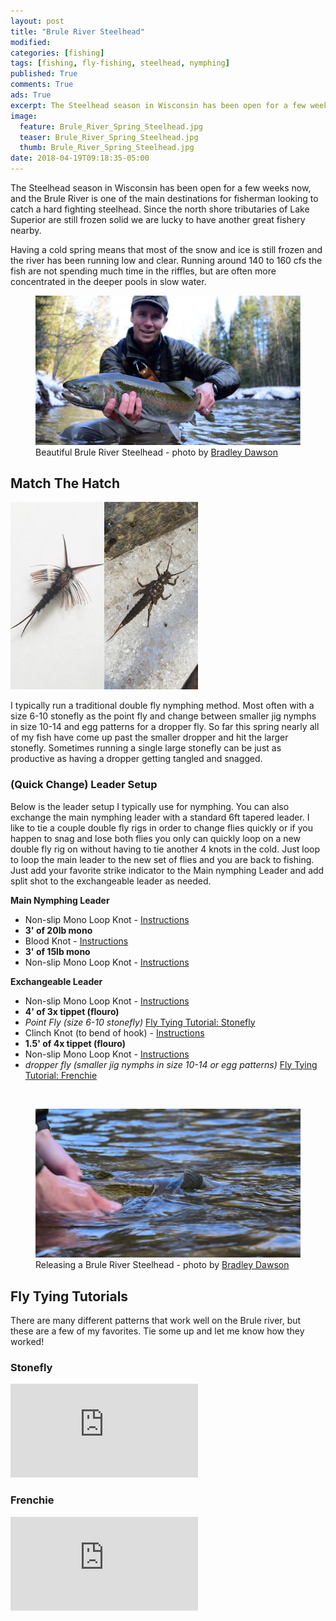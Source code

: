 ```yaml
---
layout: post
title: "Brule River Steelhead"
modified:
categories: [fishing]
tags: [fishing, fly-fishing, steelhead, nymphing]
published: True
comments: True
ads: True
excerpt: The Steelhead season in Wisconsin has been open for a few weeks now, and the Brule River is one of the main destinations for fisherman looking to catch a hard fighting steelhead. Since the north shore tributaries of Lake Superior are still frozen solid we are lucky to have another great fishery nearby.
image:
  feature: Brule_River_Spring_Steelhead.jpg
  teaser: Brule_River_Spring_Steelhead.jpg
  thumb: Brule_River_Spring_Steelhead.jpg
date: 2018-04-19T09:18:35-05:00
---
```


The Steelhead season in Wisconsin has been open for a few weeks now, and the Brule River is one of the main destinations for fisherman looking to catch a hard fighting steelhead. Since the north shore tributaries of Lake Superior are still frozen solid we are lucky to have another great fishery nearby.

Having a cold spring means that most of the snow and ice is still frozen and the river has been running low and clear. Running around 140 to 160 cfs the fish are not spending much time in the riffles, but are often more concentrated in the deeper pools in slow water.

<figure>
  <img title="Brule River Steelhead" src="/images/Brule_River_Spring_Steelhead_1.jpg">
  <figcaption>Beautiful Brule River Steelhead - photo by <a target="_blank" href="http://www.instagram.com/the_pretentious_streamer/">Bradley Dawson</a></figcaption>
</figure>

## Match The Hatch

<img class="image-right" src="/images/matchthehatch.jpg" alt="Brule River Stoneflies">

I typically run a traditional double fly nymphing method. Most often with a size 6-10 stonefly as the point fly and change between smaller jig nymphs in size 10-14 and egg patterns for a dropper fly. So far this spring nearly all of my fish have come up past the smaller dropper and hit the larger stonefly. Sometimes running a single large stonefly can be just as productive as having a dropper getting tangled and snagged.


### (Quick Change) Leader Setup

Below is the leader setup I typically use for nymphing. You can also exchange the main nymphing leader with a standard 6ft tapered leader. I like to tie a couple double fly rigs in order to change flies quickly or if you happen to snag and lose both flies you only can quickly loop on a new double fly rig on without having to tie another 4 knots in the cold. Just loop to loop the main leader to the new set of flies and you are back to fishing. Just add your favorite strike indicator to the Main nymphing Leader and add split shot to the exchangeable leader as needed.


**Main Nymphing Leader**

* Non-slip Mono Loop Knot - <a href="/fishing/What-Knot-To-Know/#Non%20Slip%20Loop">Instructions</a>
* **3' of 20lb mono**
* Blood Knot - <a href="/fishing/What-Knot-To-Know/#Blood">Instructions</a>
* **3' of 15lb mono**
* Non-slip Mono Loop Knot - <a href="/fishing/What-Knot-To-Know/#Non%20Slip%20Loop">Instructions</a>

**Exchangeable Leader**

* Non-slip Mono Loop Knot - <a href="/fishing/What-Knot-To-Know/#Non%20Slip%20Loop">Instructions</a>
* **4' of 3x tippet (flouro)**
* *Point Fly (size 6-10 stonefly)* <a href="#stonefly">Fly Tying Tutorial: Stonefly</a>
* Clinch Knot (to bend of hook) - <a href="/fishing/What-Knot-To-Know/#Improved%20Clinch">Instructions</a>
* **1.5' of 4x tippet (flouro)**
* Non-slip Mono Loop Knot - <a href="/fishing/What-Knot-To-Know/#Non%20Slip%20Loop">Instructions</a>
* *dropper fly (smaller jig nymphs in size 10-14 or egg patterns)* <a href="#frenchie">Fly Tying Tutorial: Frenchie</a>

&nbsp;

<figure>
  <img title="Brule River Steelhead Release" src="/images/Brule_River_Spring_Steelhead_2.jpg">
  <figcaption>Releasing a Brule River Steelhead - photo by <a target="_blank" href="http://www.instagram.com/the_pretentious_streamer/">Bradley Dawson</a></figcaption>
</figure>

## Fly Tying Tutorials

There are many different patterns that work well on the Brule river, but these are a few of my favorites. Tie some up and let me know how they worked!

### Stonefly
<div id="stonefly" class="video">
  <div class="video-wrapper">
      <iframe src="https://www.youtube.com/embed/b7f08m1fxSY?rel=0" frameborder="0" allowfullscreen></iframe>
  </div>
</div>

### Frenchie
<div id="frenchie" class="video">
  <div class="video-wrapper">
      <iframe src="https://www.youtube.com/embed/8OMoJpBOIaY?rel=0" frameborder="0" allowfullscreen></iframe>
  </div>
</div>